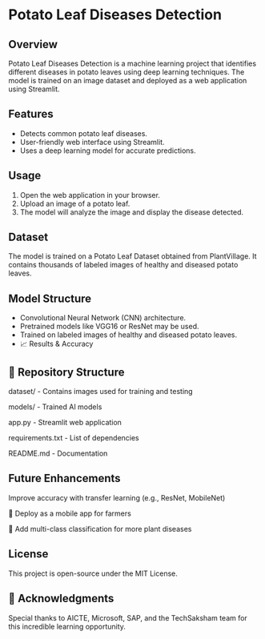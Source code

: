 # Potato Leaf Diseases Detection

## Overview

Potato Leaf Diseases Detection is a machine learning project that identifies different diseases in potato leaves using deep learning techniques. The model is trained on an image dataset and deployed as a web application using Streamlit.

## Features

- Detects common potato leaf diseases.
- User-friendly web interface using Streamlit.
- Uses a deep learning model for accurate predictions.

## Usage

1. Open the web application in your browser.
2. Upload an image of a potato leaf.
3. The model will analyze the image and display the disease detected.

## Dataset

The model is trained on a Potato Leaf Dataset obtained from PlantVillage. It contains thousands of labeled images of healthy and diseased potato leaves.

## Model Structure

- Convolutional Neural Network (CNN) architecture.
- Pretrained models like VGG16 or ResNet may be used.
- Trained on labeled images of healthy and diseased potato leaves.
- 📈 Results & Accuracy

## 📁 Repository Structure
dataset/ - Contains images used for training and testing

models/ - Trained AI models

app.py - Streamlit web application

requirements.txt - List of dependencies

README.md - Documentation



## Future Enhancements

 Improve accuracy with transfer learning (e.g., ResNet, MobileNet)

🔹 Deploy as a mobile app for farmers

🔹 Add multi-class classification for more plant diseases

## License

This project is open-source under the MIT License.

## 📜 Acknowledgments
Special thanks to AICTE, Microsoft, SAP, and the TechSaksham team for this incredible learning opportunity.


